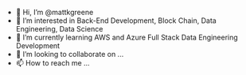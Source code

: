 - 👋 Hi, I’m @mattkgreene
- 👀 I’m interested in Back-End Development, Block Chain, Data Engineering, Data Science
- 🌱 I’m currently learning AWS and Azure Full Stack Data Engineering Development
- 💞️ I’m looking to collaborate on ...
- 📫 How to reach me ...

<!---
mattkgreene/mattkgreene is a ✨ special ✨ repository because its `README.md` (this file) appears on your GitHub profile.
You can click the Preview link to take a look at your changes.
--->
